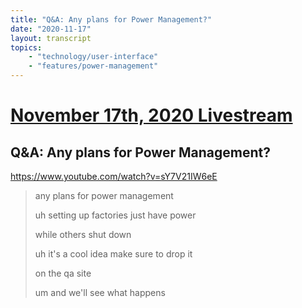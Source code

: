 ```yaml
---
title: "Q&A: Any plans for Power Management?"
date: "2020-11-17"
layout: transcript
topics:
    - "technology/user-interface"
    - "features/power-management"
---
```

# [November 17th, 2020 Livestream](../2020-11-17.md)
## Q&A: Any plans for Power Management?
https://www.youtube.com/watch?v=sY7V21IW6eE
> any plans for power management
> 
> uh setting up factories just have power
> 
> while others shut down
> 
> uh it's a cool idea make sure to drop it
> 
> on the qa site
> 
> um and we'll see what happens
> 
